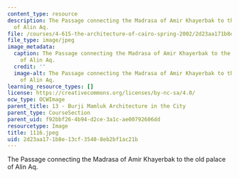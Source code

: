 ```yaml
---
content_type: resource
description: The Passage connecting the Madrasa of Amir Khayerbak to the old palace
  of Alin Aq.
file: /courses/4-615-the-architecture-of-cairo-spring-2002/2d23aa171b8e13cf35408eb2bf1ac21b_1116.jpeg
file_type: image/jpeg
image_metadata:
  caption: The Passage connecting the Madrasa of Amir Khayerbak to the old palace
    of Alin Aq.
  credit: ''
  image-alt: The Passage connecting the Madrasa of Amir Khayerbak to the old palace
    of Alin Aq.
learning_resource_types: []
license: https://creativecommons.org/licenses/by-nc-sa/4.0/
ocw_type: OCWImage
parent_title: 13 - Burji Mamluk Architecture in the City
parent_type: CourseSection
parent_uid: f92bbf26-4b94-d2ce-3a1c-ae00792606dd
resourcetype: Image
title: 1116.jpeg
uid: 2d23aa17-1b8e-13cf-3540-8eb2bf1ac21b
---
```

The Passage connecting the Madrasa of Amir Khayerbak to the old palace of Alin Aq.